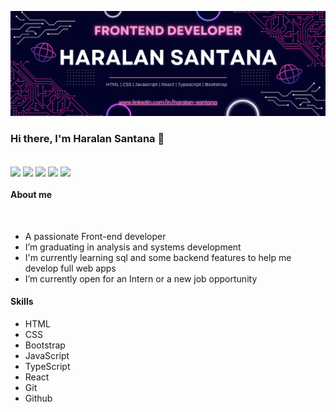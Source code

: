 <a href="https://www.linkedin.com/in/haralan-santana/" targer="_blank"><img src="/assets/Frontend banner git 01.png" /></a>

### Hi there, I'm Haralan Santana 👋
<br>
<div style="display: inline-block;">
  <img align="center" width="30px" src="https://cdn.jsdelivr.net/gh/devicons/devicon/icons/html5/html5-original.svg" />
  <img align="center" width="30px" src="https://cdn.jsdelivr.net/gh/devicons/devicon/icons/css3/css3-original.svg" />
  <img align="center" width="30px" src="https://cdn.jsdelivr.net/gh/devicons/devicon/icons/javascript/javascript-original.svg" />
  <img align="center" width="30px" src="https://cdn.jsdelivr.net/gh/devicons/devicon/icons/typescript/typescript-original.svg" />
  <img align="center" width="30px" src="https://cdn.jsdelivr.net/gh/devicons/devicon/icons/react/react-original.svg" />
</div>
<br>

#### About me

<br>

- A passionate Front-end developer
- I’m graduating in analysis and systems development
- I'm currently learning sql and some backend features to help me develop full web apps
- I’m currently open for an Intern or a new job opportunity

#### Skills

- HTML
- CSS
- Bootstrap
- JavaScript
- TypeScript
- React
- Git
- Github

